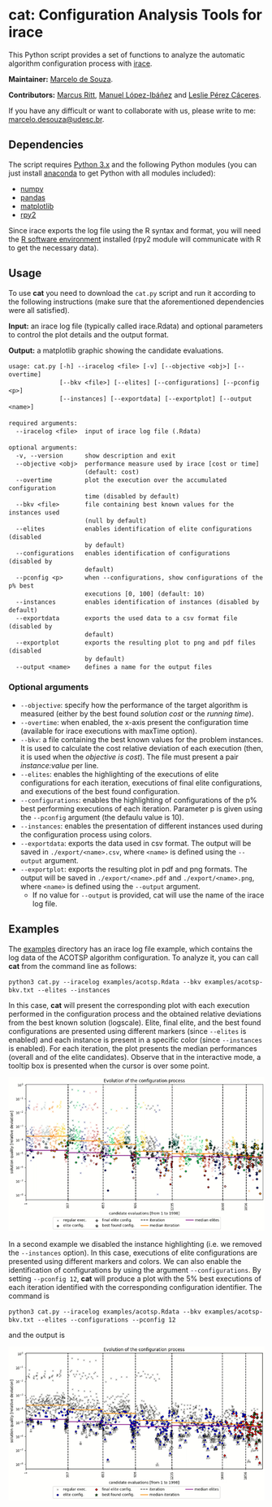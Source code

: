 # cat: Configuration Analysis Tools for irace

This Python script provides a set of functions to analyze the automatic algorithm configuration process with [irace](http://iridia.ulb.ac.be/irace).

**Maintainer:** [Marcelo de Souza](https://souzamarcelo.github.io).

**Contributors:** [Marcus Ritt](https://www.inf.ufrgs.br/~mrpritt), [Manuel López-Ibáñez](http://lopez-ibanez.eu) and [Leslie Pérez Cáceres](https://sites.google.com/site/leslieperez).

If you have any difficult or want to collaborate with us, please write to me: marcelo.desouza@udesc.br.

## Dependencies

The script requires [Python 3.x](https://www.python.org) and the following Python modules (you can just install [anaconda](https://www.anaconda.com) to get Python with all modules included):

+ [numpy](https://numpy.org)
+ [pandas](https://pandas.pydata.org)
+ [matplotlib](https://matplotlib.org)
+ [rpy2](https://rpy2.github.io)

Since irace exports the log file using the R syntax and format, you will need the [R software environment](https://www.r-project.org) installed (rpy2 module will communicate with R to get the necessary data).

## Usage

To use **cat** you need to download the `cat.py` script and run it according to the following instructions (make sure that the aforementioned dependencies were all satisfied).

**Input:** an irace log file (typically called irace.Rdata) and optional parameters to control the plot details and the output format.

**Output:** a matplotlib graphic showing the candidate evaluations.

```
usage: cat.py [-h] --iracelog <file> [-v] [--objective <obj>] [--overtime]
              [--bkv <file>] [--elites] [--configurations] [--pconfig <p>]
              [--instances] [--exportdata] [--exportplot] [--output <name>]

required arguments:
  --iracelog <file>  input of irace log file (.Rdata)

optional arguments:
  -v, --version      show description and exit
  --objective <obj>  performance measure used by irace [cost or time]
                     (default: cost)
  --overtime         plot the execution over the accumulated configuration
                     time (disabled by default)
  --bkv <file>       file containing best known values for the instances used
                     (null by default)
  --elites           enables identification of elite configurations (disabled
                     by default)
  --configurations   enables identification of configurations (disabled by
                     default)
  --pconfig <p>      when --configurations, show configurations of the p% best
                     executions [0, 100] (default: 10)
  --instances        enables identification of instances (disabled by default)
  --exportdata       exports the used data to a csv format file (disabled by
                     default)
  --exportplot       exports the resulting plot to png and pdf files (disabled
                     by default)
  --output <name>    defines a name for the output files
```

### Optional arguments

+ `--objective`: specify how the performance of the target algorithm is measured (either by the best found *solution cost* or the *running time*).
+ `--overtime`: when enabled, the x-axis present the configuration time (available for irace executions with maxTime option).
+ `--bkv`: a file containing the best known values for the problem instances. It is used to calculate the cost relative deviation of each execution (then, it is used when the *objective is cost*). The file must present a pair *instance:value* per line.
+ `--elites`: enables the highlighting of the executions of elite configurations for each iteration, executions of final elite configurations, and executions of the best found configuration.
+ `--configurations`: enables the highlighting of configurations of the p% best performing executions of each iteration. Parameter p is given using the `--pconfig` argument (the defaulu value is 10).
+ `--instances`: enables the presentation of different instances used during the configuration process using colors.
+ `--exportdata`: exports the data used in csv format. The output will be saved in `./export/<name>.csv`, where `<name>` is defined using the `--output` argument.
+ `--exportplot`: exports the resulting plot in pdf and png formats. The output will be saved in `./export/<name>.pdf` and `./export/<name>.png`, where `<name>` is defined using the `--output` argument.
  + If no value for `--output` is provided, cat will use the name of the irace log file.


## Examples

The [examples](examples) directory has an irace log file example, which contains the log data of the ACOTSP algorithm configuration. To analyze it, you can call **cat** from the command line as follows:

```
python3 cat.py --iracelog examples/acotsp.Rdata --bkv examples/acotsp-bkv.txt --elites --instances
```

In this case, **cat** will present the corresponding plot with each execution performed in the configuration process and the obtained relative deviations from the best known solution (logscale). Elite, final elite, and the best found configurations are presented using different markers (since `--elites` is enabled) and each instance is present in a specific color (since `--instances` is enabled). For each iteration, the plot presents the median performances (overall and of the elite candidates). Observe that in the interactive mode, a tooltip box is presented when the cursor is over some point.

![](./examples/acotsp1.gif)


In a second example we disabled the instance highlighting (i.e. we removed the `--instances` option). In this case, executions of elite configurations are presented using different markers and colors. We can also enable the identification of configurations by using the argument `--configurations`. By setting `--pconfig 12`, **cat** will produce a plot with the 5% best executions of each iteration identified with the corresponding configuration identifier. The command is

```
python3 cat.py --iracelog examples/acotsp.Rdata --bkv examples/acotsp-bkv.txt --elites --configurations --pconfig 12
```

and the output is

![](./examples/acotsp2.gif)
